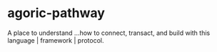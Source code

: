 # agoric-pathway
A place to understand ...how to connect, transact, and build with this language | framework | protocol.
